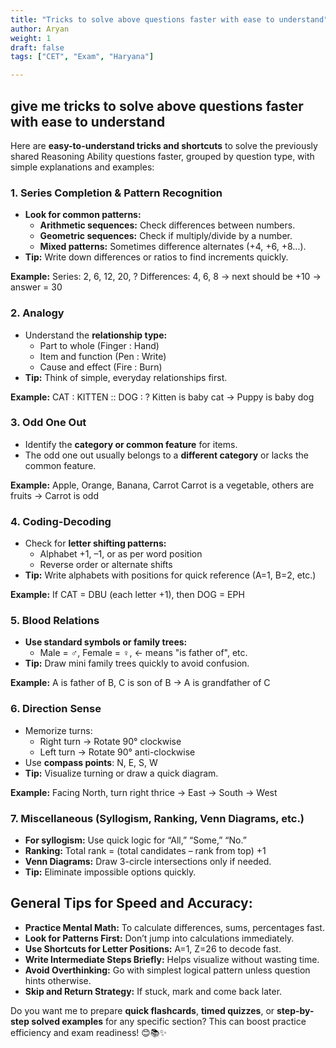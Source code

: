 ```yaml
---
title: "Tricks to solve above questions faster with ease to understand"
author: Aryan
weight: 1              
draft: false
tags: ["CET", "Exam", "Haryana"]

---
```


## give me tricks to solve above questions faster with ease to understand

Here are **easy-to-understand tricks and shortcuts** to solve the previously shared Reasoning Ability questions faster, grouped by question type, with simple explanations and examples:

### 1. **Series Completion \& Pattern Recognition**

- **Look for common patterns:**
    - **Arithmetic sequences:** Check differences between numbers.
    - **Geometric sequences:** Check if multiply/divide by a number.
    - **Mixed patterns:** Sometimes difference alternates (+4, +6, +8...).
- **Tip:** Write down differences or ratios to find increments quickly.

**Example:**
Series: 2, 6, 12, 20, ?
Differences: 4, 6, 8 → next should be +10 → answer = 30

### 2. **Analogy**

- Understand the **relationship type:**
    - Part to whole (Finger : Hand)
    - Item and function (Pen : Write)
    - Cause and effect (Fire : Burn)
- **Tip:** Think of simple, everyday relationships first.

**Example:**
CAT : KITTEN :: DOG : ?
Kitten is baby cat → Puppy is baby dog

### 3. **Odd One Out**

- Identify the **category or common feature** for items.
- The odd one out usually belongs to a **different category** or lacks the common feature.

**Example:**
Apple, Orange, Banana, Carrot
Carrot is a vegetable, others are fruits → Carrot is odd

### 4. **Coding-Decoding**

- Check for **letter shifting patterns:**
    - Alphabet +1, –1, or as per word position
    - Reverse order or alternate shifts
- **Tip:** Write alphabets with positions for quick reference (A=1, B=2, etc.)

**Example:**
If CAT = DBU (each letter +1), then DOG = EPH

### 5. **Blood Relations**

- **Use standard symbols or family trees:**
    - Male = ♂, Female = ♀, ← means "is father of", etc.
- **Tip:** Draw mini family trees quickly to avoid confusion.

**Example:**
A is father of B, C is son of B → A is grandfather of C

### 6. **Direction Sense**

- Memorize turns:
    - Right turn → Rotate 90° clockwise
    - Left turn → Rotate 90° anti-clockwise
- Use **compass points**: N, E, S, W
- **Tip:** Visualize turning or draw a quick diagram.

**Example:**
Facing North, turn right thrice → East → South → West

### 7. **Miscellaneous (Syllogism, Ranking, Venn Diagrams, etc.)**

- **For syllogism:** Use quick logic for “All,” “Some,” “No.”
- **Ranking:** Total rank = (total candidates – rank from top) +1
- **Venn Diagrams:** Draw 3-circle intersections only if needed.
- **Tip:** Eliminate impossible options quickly.


## General Tips for Speed and Accuracy:

- **Practice Mental Math:** To calculate differences, sums, percentages fast.
- **Look for Patterns First:** Don’t jump into calculations immediately.
- **Use Shortcuts for Letter Positions:** A=1, Z=26 to decode fast.
- **Write Intermediate Steps Briefly:** Helps visualize without wasting time.
- **Avoid Overthinking:** Go with simplest logical pattern unless question hints otherwise.
- **Skip and Return Strategy:** If stuck, mark and come back later.

Do you want me to prepare **quick flashcards**, **timed quizzes**, or **step-by-step solved examples** for any specific section? This can boost practice efficiency and exam readiness! 😊📚✨

